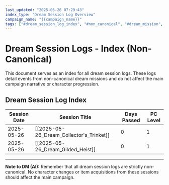 ```yaml
---
last_updated: "2025-05-26 07:29:43"
index_type: "Dream Session Log Overview"
campaign_name: "{{campaign_name}}"
tags: ["#dream_session_log_index", "#non_canonical", "#dream_mission", "#index_file", "#campaign_data", "#session_tracking", "#dream_logs"] # (NEW/ENHANCED)
---
```

# Dream Session Logs - Index (Non-Canonical)

This document serves as an index for all dream session logs. These logs detail events from non-canonical dream missions and do not affect the main campaign narrative or character progression.

## Dream Session Log Index

| Session Date | Session Title | Days Passed | PC Level |
|---|---|---|---|
| 2025-05-26 | [[2025-05-26_Dream_Collector's_Trinket]] | 0 | 1 |
| 2025-05-26 | [[2025-05-26_Dream_Gilded_Heist]] | 0 | 1 |

---
**Note to DM (AI):** Remember that all dream session logs are strictly non-canonical. No character changes or item acquisitions from these sessions should affect the main campaign.